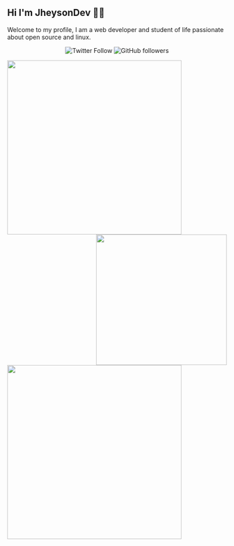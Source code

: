 ## Hi I'm JheysonDev 👋🤙

Welcome to my profile, I am a web developer and student of life passionate about open source and linux.

<p align="center" width="100%">
  <img src="https://img.shields.io/twitter/follow/jheysondev?style=flat-square&label=Twitter%20Followers" alt="Twitter Follow"/>
  <img src="https://img.shields.io/github/followers/jheysondev?style=flat-square&label=Github%20Followers" alt="GitHub followers"/>
</p>

<img align="left" src="https://github-readme-stats.vercel.app/api?username=JheysonDev&show_icons=true&theme=react" width="400">
<img align='right' src='https://user-images.githubusercontent.com/5713670/87202985-820dcb80-c2b6-11ea-9f56-7ec461c497c3.gif' width="300">

<img align="center" src="https://github-readme-stats.vercel.app/api/top-langs/?username=JheysonDev&layout=compact&theme=react&langs_count=4" width="400"/>
